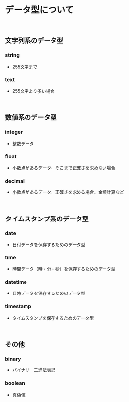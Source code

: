 # データ型について
<br>

## 文字列系のデータ型
### string
- 255文字まで
### text
- 255文字より多い場合
<br>

## 数値系のデータ型
### integer
- 整数データ
### float
- 小数点があるデータ、そこまで正確さを求めない場合
### decimal
- 小数点があるデータ、正確さを求める場合、金額計算など
<br>

## タイムスタンプ系のデータ型
### date
- 日付データを保存するためのデータ型
### time
- 時間データ（時・分・秒）を保存するためのデータ型
### datetime
- 日時データを保存するためのデータ型
### timestamp
- タイムスタンプを保存するためのデータ型
<br>

## その他
### binary
- バイナリ　二進法表記
### boolean
- 真偽値
